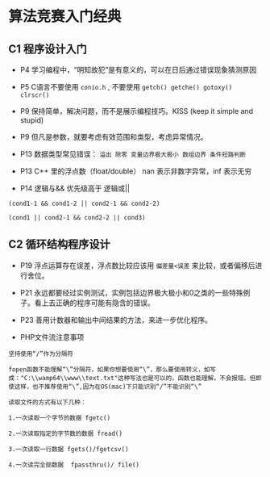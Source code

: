 # 算法竞赛入门经典

## C1 程序设计入门

- P4 学习编程中，“明知故犯”是有意义的，可以在日后通过错误现象猜测原因

- P5 C语言不要使用 `conio.h` , 不要使用 `getch() getche() gotoxy() clrscr()`

- P9 保持简单，解决问题，而不是展示编程技巧。KISS (keep it simple and stupid)

- P9 但凡是参数，就要考虑有效范围和类型，考虑异常情况。

- P13 数据类型常见错误： `溢出 除零 变量边界极大极小 数组边界 条件短路判断`

- P13 C++ 里的浮点数（float/double） nan 表示非数字异常，inf 表示无穷 

- P14 逻辑与&& 优先级高于 逻辑或||

`(cond1-1 && cond1-2 || cond2-1 && cond2-2)`

`(cond1 || cond2-1 && cond2-2 || cond3)`

## C2 循环结构程序设计

- P19 浮点运算存在误差，浮点数比较应该用 `偏差量<误差` 来比较，或者偏移后进行舍位。

- P21 永远都要经过实例测试，实例包括边界极大极小和0之类的一些特殊例子。看上去正确的程序可能有隐含的错误。

- P23 善用计数器和输出中间结果的方法，来进一步优化程序。

- PHP文件流注意事项

```
坚持使用“/”作为分隔符

fopen函数不能理解“\”分隔符，如果你想要使用“\”，那么要使用转义，如写成："C:\\wamp64\\www\\text.txt"这种写法也是可以的，函数也能理解，不会报错。但即使这样，也不推荐使用“\”,因为在OS(mac)下只能识别“/”不能识别“\”

读取文件的方式有以下几种：

1.一次读取一个字节的数据 fgetc()

2.一次读取指定的字节数的数据 fread()

3.一次读取一行数据 fgets()/fgetcsv()

4.一次读完全部数据  fpassthru()/ file()
```


